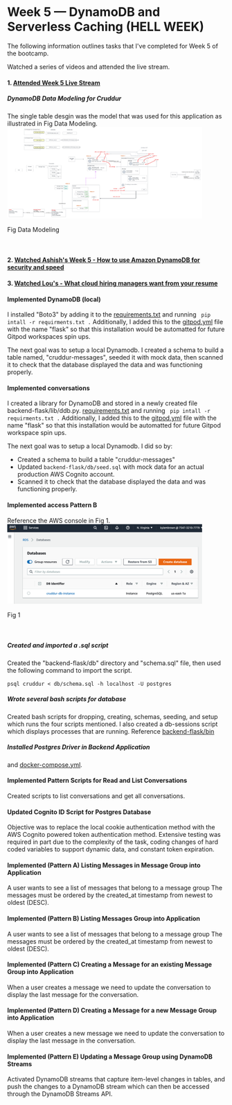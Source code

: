 # Week 5 — DynamoDB and Serverless Caching (HELL WEEK)

The following information outlines tasks that I've completed for Week 5 of the bootcamp.

Watched a series of videos and attended the live stream.
#### 1. [Attended Week 5 Live Stream](https://www.youtube.com/watch?v=5oZHNOaL8Og) 
##### DynamoDB Data Modeling for Cruddur
The single table desgin was the model that was used for this application as illustrated in Fig Data Modeling.
<img src="/assets/DynamoDB%20Modelling.png" width=450>
<figcaption>Fig Data Modeling</figcaption>   
<br/><br/> 

#### 2. [Watched Ashish's Week 5 - How to use Amazon DynamoDB for security and speed](https://www.youtube.com/watch?v=gFPljPNnK2Q) 
#### 3. [Watched Lou's - What cloud hiring managers want from your resume](https://www.youtube.com/watch?v=S_89vwVHC9Y&t=0s)

#### Implemented DynamoDB (local)
I installed "Boto3" by adding it to the [requirements.txt](https://github.com/kmb40/aws-bootcamp-cruddur-2023/blob/week-5/backend-flask/requirements.txt) and running ``` pip intall -r requirments.txt .``` Additionally, I added this to the [gitpod.yml](https://github.com/kmb40/aws-bootcamp-cruddur-2023/blob/week-5/.gitpod.yml) file with the name "flask" so that this installation would be automatted for future Gitpod workspaces spin ups.  

The next goal was to setup a local Dynamodb. I created a schema to build a table named, "cruddur-messages", seeded it with mock data, then scanned it to check that the database displayed the data and was functioning properly.

#### Implemented conversations
I created a library for DynamoDB and stored in a newly created file backend-flask/lib/ddb.py. [requirements.txt](https://github.com/kmb40/aws-bootcamp-cruddur-2023/blob/week-5/backend-flask/requirements.txt) and running ``` pip intall -r requirments.txt .``` Additionally, I added this to the [gitpod.yml](https://github.com/kmb40/aws-bootcamp-cruddur-2023/blob/week-5/.gitpod.yml) file with the name "flask" so that this installation would be automatted for future Gitpod workspace spin ups.  

The next goal was to setup a local Dynamodb. I did so by:  
* Created a schema to build a table "cruddur-messages"
* Updated ```backend-flask/db/seed.sql``` with mock data for an actual production AWS Cognito account.
* Scanned it to check that the database displayed the data and was functioning properly.

#### Implemented access Pattern B
Reference the AWS console in Fig 1.  
<img src="/assets/RDS.png" width=450>
<figcaption>Fig 1</figcaption>   
<br/><br/>    
   
##### Created and imported a .sql script
Created the "backend-flask/db" directory and "schema.sql" file, then used the following command to import the script.
```
psql cruddur < db/schema.sql -h localhost -U postgres
```
##### Wrote several bash scripts for database 
Created bash scripts for dropping, creating, schemas, seeding, and setup which runs the four scripts mentioned. I also created a db-sessions script which displays processes that are running. Reference [backend-flask/bin](https://github.com/kmb40/aws-bootcamp-cruddur-2023/tree/week-4-redux/backend-flask/bin)  

##### Installed Postgres Driver in Backend Application  
 and [docker-compose.yml](https://github.com/kmb40/aws-bootcamp-cruddur-2023/blob/week-4-redux/docker-compose.yml).   

#### Implemented Pattern Scripts for Read and List Conversations
Created scripts to list conversations and get all conversations.

#### Updated Cognito ID Script for Postgres Database
Objective was to replace the local cookie authentication method with the AWS Cognito powered token authentication method. Extensive testing was required in part due to the complexity of the task, coding changes of hard coded variables to support dynamic data, and constant token expiration.

#### Implemented (Pattern A) Listing Messages in Message Group into Application
A user wants to see a list of messages that belong to a message group The messages must be ordered by the created_at timestamp from newest to oldest (DESC).

#### Implemented (Pattern B) Listing Messages Group into Application
A user wants to see a list of messages that belong to a message group The messages must be ordered by the created_at timestamp from newest to oldest (DESC).

#### Implemented (Pattern C) Creating a Message for an existing Message Group into Application
When a user creates a message we need to update the conversation to display the last message for the conversation.

#### Implemented (Pattern D) Creating a Message for a new Message Group into Application
When a user creates a new message we need to update the conversation to display the last message in the conversation.

#### Implemented (Pattern E) Updating a Message Group using DynamoDB Streams
Activated DynamoDB streams that capture item-level changes in tables, and push the changes to a DynamoDB stream which can then be accessed through the DynamoDB Streams API.
